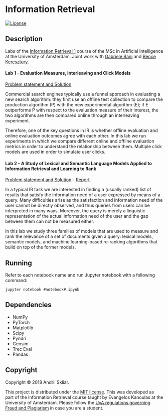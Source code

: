 # Information Retrieval

[![License](http://img.shields.io/:license-mit-blue.svg)](LICENSE)

## Description

Labs of the [Information Retrieval 1](http://studiegids.uva.nl/xmlpages/page/2017-2018/zoek-vak/vak/34035) course of the MSc in Artificial Intelligence at the University of Amsterdam. Joint work with [Gabriele Bani](https://github.com/Hiryugan) and [Bence Keresztury](https://github.com/bencee16).

#### Lab 1 - Evaluation Measures, Interleaving and Click Models

[Problem statement and Solution](homework-1/hw1-lab.ipynb)

Commercial search engines typically use a funnel approach in evaluating a new search algorithm: they first use an offline test collection to compare the production algorithm (P) with the new experimental algorithm (E); if E outperforms P with respect to the evaluation measure of their interest, the two algorithms are then compared online through an interleaving experiment.

Therefore, one of the key questions in IR is whether offline evaluation and online evaluation outcomes agree with each other. In this lab we run experiments in which we compare different online and offline evaluation metrics in order to understand the relationship between them. Multiple click models are used in order to simulate user clicks.  

#### Lab 2 - A Study of Lexical and Semantic Language Models Applied to Information Retrieval and Learning to Rank

[Problem statement and Solution](homework-2/hw2-lab.ipynb) - [Report](homework-2/hw2-report.pdf)

In a typical IR task we are interested in finding a (usually ranked) list of results that satisfy the information need of a user expressed by means of a query. Many difficulties arise as the satisfaction and information need of the user cannot be directly observed, and thus queries from users can be interpreted in many ways. Moreover, the query is merely a linguistic representation of the actual information need of the user and the gap between them can not be measured either. 

In this lab we study three families of models that are used to measure and rank the relevance of a set of documents given a query: lexical models, semantic models, and machine learning-based re-ranking algorithms that build on top of the former models. 

## Running

Refer to each notebook name and run Jupyter notebook with a following command:
``` 
jupyter notebook #notebook#.ipynb
```

## Dependencies

- NumPy
- PyTorch
- Matplotlib
- Scipy
- Pyndri
- Gensim
- Trec Eval
- Pandas

## Copyright

Copyright © 2018 Andrii Skliar.

<p align=“justify”>
This project is distributed under the <a href="LICENSE">MIT license</a>. This was developed as part of the Information Retrieval course taught by Evangelos Kanoulas at the University of Amsterdam. Please follow the <a href="http://student.uva.nl/en/content/az/plagiarism-and-fraud/plagiarism-and-fraud.html">UvA regulations governing Fraud and Plagiarism</a> in case you are a student.
</p>
